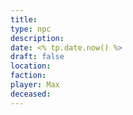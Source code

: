 ```yaml
---
title: 
type: npc
description: 
date: <% tp.date.now() %>
draft: false
location: 
faction: 
player: Max
deceased:
---
```

